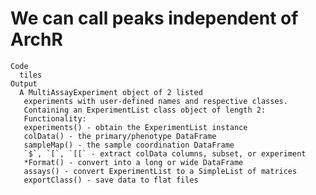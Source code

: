# We can call peaks independent of ArchR

    Code
      tiles
    Output
      A MultiAssayExperiment object of 2 listed
       experiments with user-defined names and respective classes.
       Containing an ExperimentList class object of length 2:
       Functionality:
       experiments() - obtain the ExperimentList instance
       colData() - the primary/phenotype DataFrame
       sampleMap() - the sample coordination DataFrame
       `$`, `[`, `[[` - extract colData columns, subset, or experiment
       *Format() - convert into a long or wide DataFrame
       assays() - convert ExperimentList to a SimpleList of matrices
       exportClass() - save data to flat files


